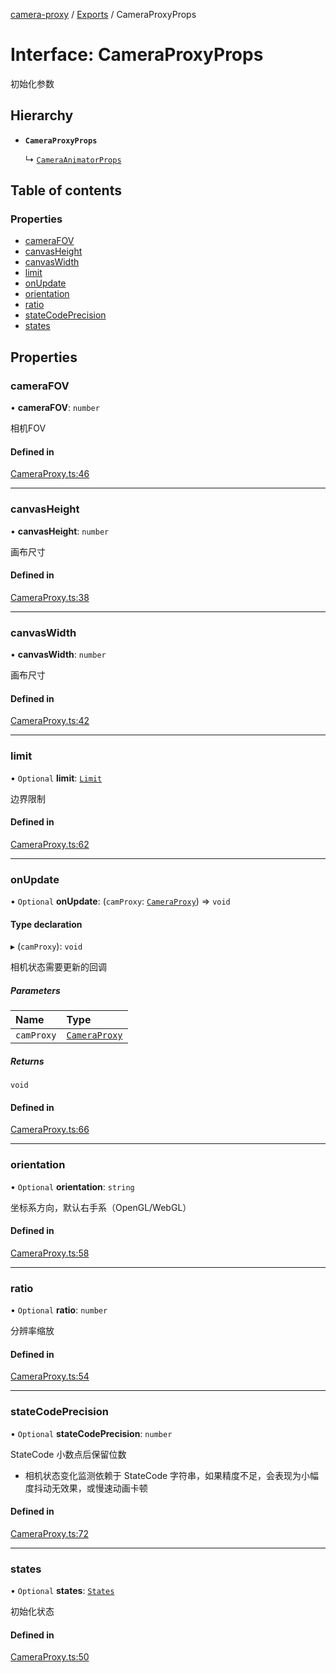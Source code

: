 [camera-proxy](../README.md) / [Exports](../modules.md) / CameraProxyProps

# Interface: CameraProxyProps

初始化参数

## Hierarchy

- **`CameraProxyProps`**

  ↳ [`CameraAnimatorProps`](CameraAnimatorProps.md)

## Table of contents

### Properties

- [cameraFOV](CameraProxyProps.md#camerafov)
- [canvasHeight](CameraProxyProps.md#canvasheight)
- [canvasWidth](CameraProxyProps.md#canvaswidth)
- [limit](CameraProxyProps.md#limit)
- [onUpdate](CameraProxyProps.md#onupdate)
- [orientation](CameraProxyProps.md#orientation)
- [ratio](CameraProxyProps.md#ratio)
- [stateCodePrecision](CameraProxyProps.md#statecodeprecision)
- [states](CameraProxyProps.md#states)

## Properties

### cameraFOV

• **cameraFOV**: `number`

相机FOV

#### Defined in

[CameraProxy.ts:46](https://github.com/alibaba/camera-proxy/blob/a1bd6c9/src/CameraProxy.ts#L46)

___

### canvasHeight

• **canvasHeight**: `number`

画布尺寸

#### Defined in

[CameraProxy.ts:38](https://github.com/alibaba/camera-proxy/blob/a1bd6c9/src/CameraProxy.ts#L38)

___

### canvasWidth

• **canvasWidth**: `number`

画布尺寸

#### Defined in

[CameraProxy.ts:42](https://github.com/alibaba/camera-proxy/blob/a1bd6c9/src/CameraProxy.ts#L42)

___

### limit

• `Optional` **limit**: [`Limit`](Limit.md)

边界限制

#### Defined in

[CameraProxy.ts:62](https://github.com/alibaba/camera-proxy/blob/a1bd6c9/src/CameraProxy.ts#L62)

___

### onUpdate

• `Optional` **onUpdate**: (`camProxy`: [`CameraProxy`](../classes/CameraProxy.md)) => `void`

#### Type declaration

▸ (`camProxy`): `void`

相机状态需要更新的回调

##### Parameters

| Name | Type |
| :------ | :------ |
| `camProxy` | [`CameraProxy`](../classes/CameraProxy.md) |

##### Returns

`void`

#### Defined in

[CameraProxy.ts:66](https://github.com/alibaba/camera-proxy/blob/a1bd6c9/src/CameraProxy.ts#L66)

___

### orientation

• `Optional` **orientation**: `string`

坐标系方向，默认右手系（OpenGL/WebGL）

#### Defined in

[CameraProxy.ts:58](https://github.com/alibaba/camera-proxy/blob/a1bd6c9/src/CameraProxy.ts#L58)

___

### ratio

• `Optional` **ratio**: `number`

分辨率缩放

#### Defined in

[CameraProxy.ts:54](https://github.com/alibaba/camera-proxy/blob/a1bd6c9/src/CameraProxy.ts#L54)

___

### stateCodePrecision

• `Optional` **stateCodePrecision**: `number`

StateCode 小数点后保留位数
- 相机状态变化监测依赖于 StateCode 字符串，如果精度不足，会表现为小幅度抖动无效果，或慢速动画卡顿

#### Defined in

[CameraProxy.ts:72](https://github.com/alibaba/camera-proxy/blob/a1bd6c9/src/CameraProxy.ts#L72)

___

### states

• `Optional` **states**: [`States`](../modules.md#states)

初始化状态

#### Defined in

[CameraProxy.ts:50](https://github.com/alibaba/camera-proxy/blob/a1bd6c9/src/CameraProxy.ts#L50)
